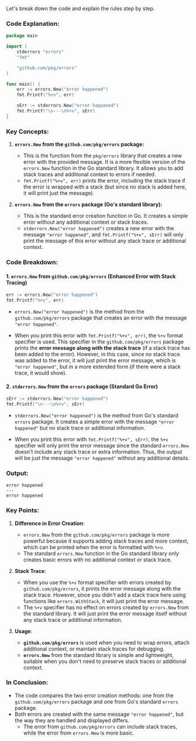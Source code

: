 Let's break down the code and explain the rules step by step.

### Code Explanation:

```go
package main

import (
	stderrors "errors"
	"fmt"

	"github.com/pkg/errors"
)

func main() {
	err := errors.New("error happened")
	fmt.Printf("%+v", err)

	sErr := stderrors.New("error happened")
	fmt.Printf("\n---\n%+v", sErr)
}
```

### Key Concepts:

1. **`errors.New` from the `github.com/pkg/errors` package:**
   - This is the function from the `pkg/errors` library that creates a new error with the provided message. It is a more flexible version of the `errors.New` function in the Go standard library. It allows you to add stack traces and additional context to errors if needed.
   - `fmt.Printf("%+v", err)` prints the error, including the stack trace if the error is wrapped with a stack (but since no stack is added here, it will print just the message).

2. **`errors.New` from the `errors` package (Go's standard library):**
   - This is the standard error creation function in Go. It creates a simple error without any additional context or stack traces.
   - `stderrors.New("error happened")` creates a new error with the message `"error happened"`, and `fmt.Printf("%+v", sErr)` will only print the message of this error without any stack trace or additional context.

### Code Breakdown:

#### **1. `errors.New` from `github.com/pkg/errors` (Enhanced Error with Stack Tracing)**

```go
err := errors.New("error happened")
fmt.Printf("%+v", err)
```

- `errors.New("error happened")` is the method from the `github.com/pkg/errors` package that creates an error with the message `"error happened"`.
  
- When you print this error with `fmt.Printf("%+v", err)`, the `%+v` format specifier is used. This specifier in the `github.com/pkg/errors` package prints the **error message along with the stack trace** (if a stack trace has been added to the error). However, in this case, since no stack trace was added to the error, it will just print the error message, which is `"error happened"`, but in a more extended form (if there were a stack trace, it would show).

#### **2. `stderrors.New` from the `errors` package (Standard Go Error)**

```go
sErr := stderrors.New("error happened")
fmt.Printf("\n---\n%+v", sErr)
```

- `stderrors.New("error happened")` is the method from Go's standard `errors` package. It creates a simple error with the message `"error happened"` but no stack trace or additional information.
  
- When you print this error with `fmt.Printf("%+v", sErr)`, the `%+v` specifier will only print the error message since the standard `errors.New` doesn't include any stack trace or extra information. Thus, the output will be just the message `"error happened"` without any additional details.

### Output:

```
error happened
---
error happened
```

### Key Points:

1. **Difference in Error Creation**:
   - `errors.New` from the `github.com/pkg/errors` package is more powerful because it supports adding stack traces and more context, which can be printed when the error is formatted with `%+v`.
   - The standard `errors.New` function in the Go standard library only creates basic errors with no additional context or stack trace.

2. **Stack Trace**:
   - When you use the `%+v` format specifier with errors created by `github.com/pkg/errors`, it prints the error message along with the stack trace. However, since you didn't add a stack trace here using functions like `errors.WithStack`, it will just print the error message.
   - The `%+v` specifier has no effect on errors created by `errors.New` from the standard library. It will just print the error message itself without any stack trace or additional information.

3. **Usage**:
   - **`github.com/pkg/errors`** is used when you need to wrap errors, attach additional context, or maintain stack traces for debugging.
   - **`errors.New`** from the standard library is simple and lightweight, suitable when you don't need to preserve stack traces or additional context.

### In Conclusion:

- The code compares the two error creation methods: one from the `github.com/pkg/errors` package and one from Go's standard `errors` package.
- Both errors are created with the same message `"error happened"`, but the way they are handled and displayed differs.
  - The error from `github.com/pkg/errors` can include stack traces, while the error from `errors.New` is more basic.